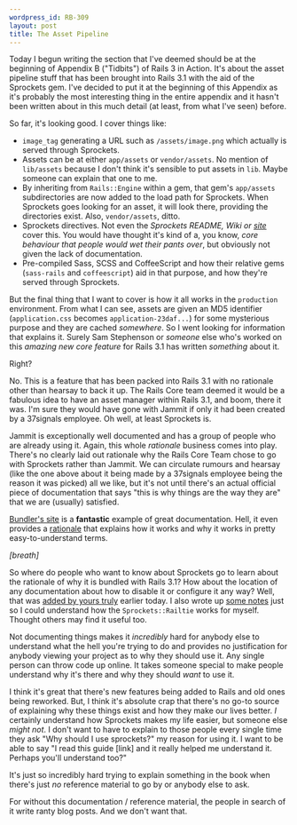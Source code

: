 ```yaml
--- 
wordpress_id: RB-309
layout: post
title: The Asset Pipeline
---
```


Today I begun writing the section that I've deemed should be at the beginning of Appendix B ("Tidbits") of Rails 3 in Action. It's about the asset pipeline stuff that has been brought into Rails 3.1 with the aid of the Sprockets gem. I've decided to put it at the beginning of this Appendix as it's probably the most interesting thing in the entire appendix and it hasn't been written about in this much detail (at least, from what I've seen) before.

So far, it's looking good. I cover things like:

* `image_tag` generating a URL such as `/assets/image.png` which actually is served through Sprockets.
* Assets can be at either `app/assets` or `vendor/assets`. No mention of `lib/assets` because I don't think it's sensible to put assets in `lib`. Maybe someone can explain that one to me.
* By inheriting from `Rails::Engine` within a gem, that gem's `app/assets` subdirectories are now added to the load path for Sprockets. When Sprockets goes looking for an asset, it will look there, providing the directories exist. Also, `vendor/assets`, ditto.
* Sprockets directives. Not even the *Sprockets README, Wiki or [site](http://getsprockets.org/)* cover this. You would have thought it's kind of a, you know, *core behaviour that people would wet their pants over*, but obviously not given the lack of documentation.
* Pre-compiled Sass, SCSS and CoffeeScript and how their relative gems (`sass-rails` and `coffeescript`) aid in that purpose, and how they're served through Sprockets.

But the final thing that I want to cover is how it all works in the `production` environment. From what I can see, assets are given an MD5 identifier (`application.css` becomes `application-23daf...`) for some mysterious purpose and they are cached *somewhere*. So I went looking for information that explains it. Surely Sam Stephenson or *someone* else who's worked on this *amazing new core feature* for Rails 3.1 has written *something* about it.

Right?

No. This is a feature that has been packed into Rails 3.1 with no rationale other than hearsay to back it up. The Rails Core team deemed it would be a fabulous idea to have an asset manager within Rails 3.1, and boom, there it was. I'm sure they would have gone with Jammit if only it had been created by a 37signals employee. Oh well, at least Sprockets is.

Jammit is exceptionally well documented and has a group of people who are already using it. Again, this whole *rationale* business comes into play. There's no clearly laid out rationale why the Rails Core Team chose to go with Sprockets rather than Jammit. We can circulate rumours and hearsay (like the one above about it being made by a 37signals employee being the reason it was picked) all we like, but it's not until there's an actual official piece of documentation that says "this is why things are the way they are" that we are (usually) satisfied.

[Bundler's site](http://gembundler.org) is a **fantastic** example of great documentation. Hell, it even provides a [rationale](http://gembundler.com/rationale.html) that explains how it works and why it works in pretty easy-to-understand terms.

*[breath]*

So where do people who want to know about Sprockets go to learn about the rationale of why it is bundled with Rails 3.1? How about the location of any documentation about how to disable it or configure it any way? Well, that was [added by yours truly](https://github.com/lifo/docrails/commit/0fd52bb6c79f20b8dbd5c8afb774ef1dae155fc4) earlier today. I also wrote up [some notes](https://gist.github.com/1032696) just so I could understand how the `Sprockets::Railtie` works for myself. Thought others may find it useful too.

Not documenting things makes it *incredibly* hard for anybody else to understand what the hell you're trying to do and provides no justification for anybody viewing your project as to why they should use it. Any single person can throw code up online. It takes someone special to make people understand why it's there and why they should *want* to use it.

I think it's great that there's new features being added to Rails and old ones being reworked. But, I think it's absolute crap that there's no go-to source of explaining why these things exist and how they make our lives better. *I* certainly understand how Sprockets makes my life easier, but someone else *might not*. I don't want to have to explain to those people every single time they ask "Why should I use sprockets?" my reason for using it. I want to be able to say "I read this guide [link] and it really helped me understand it. Perhaps you'll understand too?"

It's just so incredibly hard trying to explain something in the book when there's just *no* reference material to go by or anybody else to ask.

For without this documentation / reference material, the people in search of it write ranty blog posts. And we don't want that.